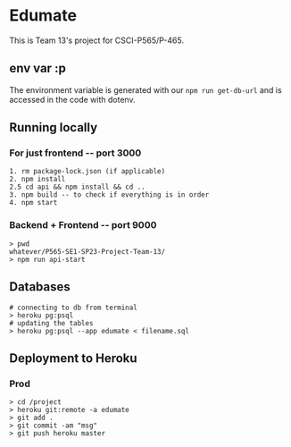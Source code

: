 # Edumate

This is Team 13's project for CSCI-P565/P-465.

## env var :p
The environment variable is generated with our `npm run get-db-url` and is accessed in the code with dotenv.

## Running locally
### For just frontend -- port 3000

```
1. rm package-lock.json (if applicable)
2. npm install
2.5 cd api && npm install && cd .. 
3. npm build -- to check if everything is in order
4. npm start
```
### Backend + Frontend -- port 9000
```
> pwd
whatever/P565-SE1-SP23-Project-Team-13/
> npm run api-start
```

## Databases

```
# connecting to db from terminal
> heroku pg:psql
# updating the tables
> heroku pg:psql --app edumate < filename.sql
```

## Deployment to Heroku

### Prod

```
> cd /project
> heroku git:remote -a edumate
> git add .
> git commit -am "msg"
> git push heroku master
```
